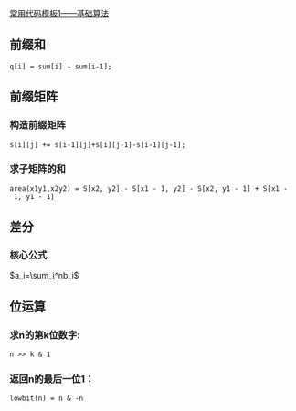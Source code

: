 [常用代码模板1——基础算法
](https://www.acwing.com/blog/content/277/)


## 前缀和
    q[i] = sum[i] - sum[i-1];
## 前缀矩阵
### 构造前缀矩阵
    s[i][j] += s[i-1][j]+s[i][j-1]-s[i-1][j-1];
### 求子矩阵的和
    area(x1y1,x2y2) = S[x2, y2] - S[x1 - 1, y2] - S[x2, y1 - 1] + S[x1 - 1, y1 - 1]

## 差分
### 核心公式
$a_i=\sum_i^nb_i$

## 位运算
### 求n的第k位数字: 
    n >> k & 1
### 返回n的最后一位1：
    lowbit(n) = n & -n